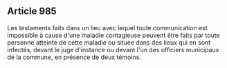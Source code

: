 Article 985
----
Les testaments faits dans un lieu avec lequel toute communication est impossible
à cause d'une maladie contagieuse peuvent être faits par toute personne atteinte
de cette maladie ou située dans des lieux qui en sont infectés, devant le juge
d'instance ou devant l'un des officiers municipaux de la commune, en présence de
deux témoins.
